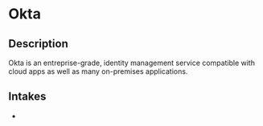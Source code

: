# Okta

## Description

Okta is an entreprise-grade, identity management service compatible with cloud apps as well as many on-premises applications.

## Intakes

-
